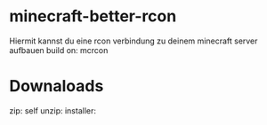 # minecraft-better-rcon
Hiermit kannst du eine rcon verbindung zu deinem minecraft server aufbauen
build on: mcrcon

# Downaloads

zip:
self unzip:
installer:
